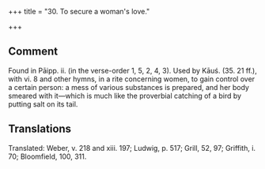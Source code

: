 +++
title = "30. To secure a woman's love."

+++
## Comment
Found in Pāipp. ii. (in the verse-order 1, 5, 2, 4, 3). Used by Kāuś. (35. 21 ff.), with vi. 8 and other hymns, in a rite concerning women, to gain control over a certain person: a mess of various substances is prepared, and her body smeared with it—which is much like the proverbial catching of a bird by putting salt on its tail.


## Translations
Translated: Weber, v. 218 and xiii. 197; Ludwig, p. 517; Grill, 52, 97; Griffith, i. 70; Bloomfield, 100, 311.
